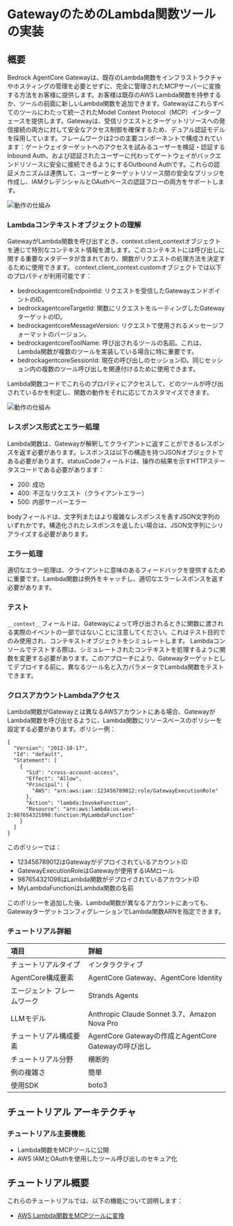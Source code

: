 # GatewayのためのLambda関数ツールの実装

## 概要
Bedrock AgentCore Gatewayは、既存のLambda関数をインフラストラクチャやホスティングの管理を必要とせずに、完全に管理されたMCPサーバーに変換する方法をお客様に提供します。お客様は既存のAWS Lambda関数を持参するか、ツールの前面に新しいLambda関数を追加できます。Gatewayはこれらすべてのツールにわたって統一されたModel Context Protocol（MCP）インターフェースを提供します。Gatewayは、受信リクエストとターゲットリソースへの発信接続の両方に対して安全なアクセス制御を確保するため、デュアル認証モデルを採用しています。フレームワークは2つの主要コンポーネントで構成されています：ゲートウェイターゲットへのアクセスを試みるユーザーを検証・認証するInbound Auth、および認証されたユーザーに代わってゲートウェイがバックエンドリソースに安全に接続できるようにするOutbound Authです。これらの認証メカニズムは連携して、ユーザーとターゲットリソース間の安全なブリッジを作成し、IAMクレデンシャルとOAuthベースの認証フローの両方をサポートします。

![動作の仕組み](images/lambda-iam-gateway.png)


### Lambdaコンテキストオブジェクトの理解
GatewayがLambda関数を呼び出すとき、context.client_contextオブジェクトを通じて特別なコンテキスト情報を渡します。このコンテキストには呼び出しに関する重要なメタデータが含まれており、関数がリクエストの処理方法を決定するために使用できます。
context.client_context.customオブジェクトでは以下のプロパティが利用可能です：
* bedrockagentcoreEndpointId: リクエストを受信したGatewayエンドポイントのID。
* bedrockagentcoreTargetId: 関数にリクエストをルーティングしたGatewayターゲットのID。
* bedrockagentcoreMessageVersion: リクエストで使用されるメッセージフォーマットのバージョン。
* bedrockagentcoreToolName: 呼び出されるツールの名前。これは、Lambda関数が複数のツールを実装している場合に特に重要です。
* bedrockagentcoreSessionId: 現在の呼び出しのセッションID。同じセッション内の複数のツール呼び出しを関連付けるために使用できます。

Lambda関数コードでこれらのプロパティにアクセスして、どのツールが呼び出されているかを判定し、関数の動作をそれに応じてカスタマイズできます。

![動作の仕組み](images/lambda-context-object.png)

### レスポンス形式とエラー処理

Lambda関数は、Gatewayが解釈してクライアントに返すことができるレスポンスを返す必要があります。レスポンスは以下の構造を持つJSONオブジェクトである必要があります。statusCodeフィールドは、操作の結果を示すHTTPステータスコードである必要があります：
* 200: 成功
* 400: 不正なリクエスト（クライアントエラー）
* 500: 内部サーバーエラー

bodyフィールドは、文字列またはより複雑なレスポンスを表すJSON文字列のいずれかです。構造化されたレスポンスを返したい場合は、JSON文字列にシリアライズする必要があります。

### エラー処理
適切なエラー処理は、クライアントに意味のあるフィードバックを提供するために重要です。Lambda関数は例外をキャッチし、適切なエラーレスポンスを返す必要があります。

### テスト

```__context__```フィールドは、Gatewayによって呼び出されるときに関数に渡される実際のイベントの一部ではないことに注意してください。これはテスト目的でのみ使用され、コンテキストオブジェクトをシミュレートします。
Lambdaコンソールでテストする際は、シミュレートされたコンテキストを処理するように関数を変更する必要があります。このアプローチにより、Gatewayターゲットとしてデプロイする前に、異なるツール名と入力パラメータでLambda関数をテストできます。

### クロスアカウントLambdaアクセス

Lambda関数がGatewayとは異なるAWSアカウントにある場合、GatewayがLambda関数を呼び出せるように、Lambda関数にリソースベースのポリシーを設定する必要があります。ポリシー例：

```
{
  "Version": "2012-10-17",
  "Id": "default",
  "Statement": [
    {
      "Sid": "cross-account-access",
      "Effect": "Allow",
      "Principal": {
        "AWS": "arn:aws:iam::123456789012:role/GatewayExecutionRole"
      },
      "Action": "lambda:InvokeFunction",
      "Resource": "arn:aws:lambda:us-west-2:987654321098:function:MyLambdaFunction"
    }
  ]
}
```
このポリシーでは：
- 123456789012はGatewayがデプロイされているアカウントID
- GatewayExecutionRoleはGatewayが使用するIAMロール
- 987654321098はLambda関数がデプロイされているアカウントID
- MyLambdaFunctionはLambda関数の名前

このポリシーを追加した後、Lambda関数が異なるアカウントにあっても、GatewayターゲットコンフィグレーションでLambda関数ARNを指定できます。

### チュートリアル詳細


| 項目                 | 詳細                                                   |
|:---------------------|:----------------------------------------------------------|
| チュートリアルタイプ        | インタラクティブ                                               |
| AgentCore構成要素 | AgentCore Gateway、AgentCore Identity                     |
| エージェント フレームワーク    | Strands Agents                                            |
| LLMモデル            | Anthropic Claude Sonnet 3.7、Amazon Nova Pro              |
| チュートリアル構成要素  | AgentCore Gatewayの作成とAgentCore Gatewayの呼び出し |
| チュートリアル分野    | 横断的                                            |
| 例の複雑さ   | 簡単                                                      |
| 使用SDK             | boto3                                                     |

## チュートリアル アーキテクチャ

### チュートリアル主要機能

* Lambda関数をMCPツールに公開
* AWS IAMとOAuthを使用したツール呼び出しのセキュア化

## チュートリアル概要

これらのチュートリアルでは、以下の機能について説明します：

- [AWS Lambda関数をMCPツールに変換](01-gateway-target-lambda.ipynb)